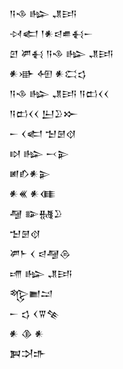 <div class='block'>
<div class='line'>𒀀𒈾 𒈗 𒂗𒅀</div>
<div class='line'>𒀴𒅗 𒁹𒀭𒁀𒌑𒈬𒀸</div>
<div class='line'>𒇻 𒂄𒈬 𒀀𒈾 𒈗 𒂗𒅀</div>
<div class='line'>𒀭𒀝 𒅇 𒀭𒀫𒌓</div>
<div class='line'>𒀀𒈾 𒈗 𒂗𒅀 𒀀𒆗𒌋𒌋</div>
<div class='line'>𒀀𒆗𒌋𒌋 𒌨𒊒𒁍</div>
<div class='line'>𒀸 𒌋𒅗 𒈠𒇡𒋼</div>
<div class='line'>𒊭 𒈗 𒁁𒉌</div>
<div class='line'>𒅖𒁓𒀭𒉌</div>
<div class='line'>𒀭𒌍 𒀭𒈪</div>
<div class='line'>𒆷 𒅔𒉆𒊒</div>
<div class='line'>𒈠𒇡𒋼</div>
<div class='line'>𒂄𒈨 𒌋 𒁀𒆷𒁲</div>
<div class='line'>𒋬 𒈗 𒂗𒅀</div>
<div class='line'>𒈜𒆤𒁺</div>
<div class='line'>𒀸 𒌓 𒌋𒐊𒆚</div>
<div class='line'>𒀭 𒆠 𒀭</div>
<div class='line'>𒀉𒋫𒈥</div>
</div>